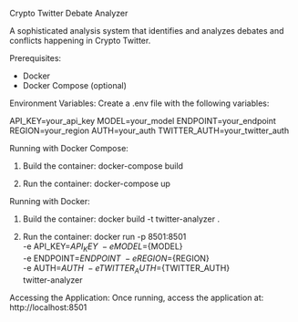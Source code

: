 Crypto Twitter Debate Analyzer

A sophisticated analysis system that identifies and analyzes debates and conflicts happening in Crypto Twitter.

Prerequisites:
- Docker
- Docker Compose (optional)

Environment Variables:
Create a .env file with the following variables:

API_KEY=your_api_key
MODEL=your_model
ENDPOINT=your_endpoint
REGION=your_region
AUTH=your_auth
TWITTER_AUTH=your_twitter_auth

Running with Docker Compose:

1. Build the container:
docker-compose build

2. Run the container:
docker-compose up

Running with Docker:

1. Build the container:
docker build -t twitter-analyzer .

2. Run the container:
docker run -p 8501:8501 \
  -e API_KEY=${API_KEY} \
  -e MODEL=${MODEL} \
  -e ENDPOINT=${ENDPOINT} \
  -e REGION=${REGION} \
  -e AUTH=${AUTH} \
  -e TWITTER_AUTH=${TWITTER_AUTH} \
  twitter-analyzer

Accessing the Application:
Once running, access the application at: http://localhost:8501 